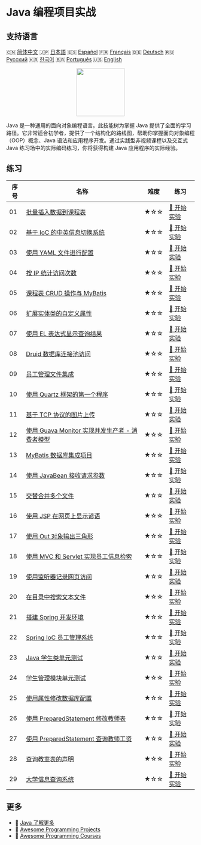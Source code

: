 # Java 编程项目实战

## 支持语言

🇨🇳 [简体中文](README_zh.md) 🇯🇵 [日本語](README_ja.md) 🇪🇸 [Español](README_es.md) 🇫🇷 [Français](README_fr.md) 🇩🇪 [Deutsch](README_de.md) 🇷🇺 [Русский](README_ru.md) 🇰🇷 [한국어](README_ko.md) 🇧🇷 [Português](README_pt.md) 🇺🇸 [English](README.md) 

<div align="center">
<img width="128px" src="https://file.labex.io/path/vBtgM8cNsQFn.png">
</div>

Java 是一种通用的面向对象编程语言。此技能树为掌握 Java 提供了全面的学习路径。它非常适合初学者，提供了一个结构化的路线图，帮助你掌握面向对象编程（OOP）概念、Java 语法和应用程序开发。通过实践型非视频课程以及交互式 Java 练习场中的实际编码练习，你将获得构建 Java 应用程序的实际经验。

## 练习

|   序号 | 名称                                                                                                                         | 难度   | 练习                                                                                                   |
|--------|------------------------------------------------------------------------------------------------------------------------------|--------|--------------------------------------------------------------------------------------------------------|
|     01 | [批量插入数据到课程表](https://labex.io/zh/courses/project-bulk-insert-data-into-course-schedule)                            | ★☆☆    | [🚀 开始实验](https://labex.io/zh/courses/project-bulk-insert-data-into-course-schedule)               |
|     02 | [基于 IoC 的中英信息切换系统](https://labex.io/zh/courses/project-chinese-english-information-switching-via-ioc)             | ★☆☆    | [🚀 开始实验](https://labex.io/zh/courses/project-chinese-english-information-switching-via-ioc)       |
|     03 | [使用 YAML 文件进行配置](https://labex.io/zh/courses/project-configuring-with-yaml-files)                                    | ★☆☆    | [🚀 开始实验](https://labex.io/zh/courses/project-configuring-with-yaml-files)                         |
|     04 | [按 IP 统计访问次数](https://labex.io/zh/courses/project-counting-access-times-by-ip)                                        | ★☆☆    | [🚀 开始实验](https://labex.io/zh/courses/project-counting-access-times-by-ip)                         |
|     05 | [课程表 CRUD 操作与 MyBatis](https://labex.io/zh/courses/project-course-schedule-crud-with-mybatis)                          | ★☆☆    | [🚀 开始实验](https://labex.io/zh/courses/project-course-schedule-crud-with-mybatis)                   |
|     06 | [扩展实体类的自定义属性](https://labex.io/zh/courses/project-custom-type-handler)                                            | ★☆☆    | [🚀 开始实验](https://labex.io/zh/courses/project-custom-type-handler)                                 |
|     07 | [使用 EL 表达式显示查询结果](https://labex.io/zh/courses/project-displaying-query-results-using-el-expressions)              | ★☆☆    | [🚀 开始实验](https://labex.io/zh/courses/project-displaying-query-results-using-el-expressions)       |
|     08 | [Druid 数据库连接池访问](https://labex.io/zh/courses/project-druid-database-connection-pool-access)                          | ★☆☆    | [🚀 开始实验](https://labex.io/zh/courses/project-druid-database-connection-pool-access)               |
|     09 | [员工管理文件集成](https://labex.io/zh/courses/project-employee-management-file-integration)                                 | ★☆☆    | [🚀 开始实验](https://labex.io/zh/courses/project-employee-management-file-integration)                |
|     10 | [使用 Quartz 框架的第一个程序](https://labex.io/zh/courses/project-first-program-with-quartz-framework)                      | ★☆☆    | [🚀 开始实验](https://labex.io/zh/courses/project-first-program-with-quartz-framework)                 |
|     11 | [基于 TCP 协议的图片上传](https://labex.io/zh/courses/project-image-upload-based-on-tcp-protocol)                            | ★☆☆    | [🚀 开始实验](https://labex.io/zh/courses/project-image-upload-based-on-tcp-protocol)                  |
|     12 | [使用 Guava Monitor 实现并发生产者 - 消费者模型](https://labex.io/zh/courses/project-implement-thread-communication)         | ★☆☆    | [🚀 开始实验](https://labex.io/zh/courses/project-implement-thread-communication)                      |
|     13 | [MyBatis 数据库集成项目](https://labex.io/zh/courses/project-input-parameter-practice)                                       | ★☆☆    | [🚀 开始实验](https://labex.io/zh/courses/project-input-parameter-practice)                            |
|     14 | [使用 JavaBean 接收请求参数](https://labex.io/zh/courses/project-javabean-mutiple-parameters)                                | ★☆☆    | [🚀 开始实验](https://labex.io/zh/courses/project-javabean-mutiple-parameters)                         |
|     15 | [交替合并多个文件](https://labex.io/zh/courses/project-merge-multiple-files-alternately)                                     | ★☆☆    | [🚀 开始实验](https://labex.io/zh/courses/project-merge-multiple-files-alternately)                    |
|     16 | [使用 JSP 在网页上显示谚语](https://labex.io/zh/courses/project-output-a-quote)                                              | ★☆☆    | [🚀 开始实验](https://labex.io/zh/courses/project-output-a-quote)                                      |
|     17 | [使用 Out 对象输出三角形](https://labex.io/zh/courses/project-outputting-triangle-with-out-object)                           | ★☆☆    | [🚀 开始实验](https://labex.io/zh/courses/project-outputting-triangle-with-out-object)                 |
|     18 | [使用 MVC 和 Servlet 实现员工信息检索](https://labex.io/zh/courses/project-query-employee-information)                       | ★☆☆    | [🚀 开始实验](https://labex.io/zh/courses/project-query-employee-information)                          |
|     19 | [使用监听器记录网页访问](https://labex.io/zh/courses/project-recording-web-page-accesses-using-listeners)                    | ★☆☆    | [🚀 开始实验](https://labex.io/zh/courses/project-recording-web-page-accesses-using-listeners)         |
|     20 | [在目录中搜索文本文件](https://labex.io/zh/courses/project-search-for-text-files-in-directory)                               | ★☆☆    | [🚀 开始实验](https://labex.io/zh/courses/project-search-for-text-files-in-directory)                  |
|     21 | [搭建 Spring 开发环境](https://labex.io/zh/courses/project-setting-up-spring-development-environment)                        | ★☆☆    | [🚀 开始实验](https://labex.io/zh/courses/project-setting-up-spring-development-environment)           |
|     22 | [Spring IoC 员工管理系统](https://labex.io/zh/courses/project-spring-ioc-employee-management-system)                         | ★☆☆    | [🚀 开始实验](https://labex.io/zh/courses/project-spring-ioc-employee-management-system)               |
|     23 | [Java 学生类单元测试](https://labex.io/zh/courses/project-student-class-test)                                                | ★☆☆    | [🚀 开始实验](https://labex.io/zh/courses/project-student-class-test)                                  |
|     24 | [学生管理模块单元测试](https://labex.io/zh/courses/project-student-management-module-unit-testing)                           | ★☆☆    | [🚀 开始实验](https://labex.io/zh/courses/project-student-management-module-unit-testing)              |
|     25 | [使用属性修改数据库配置](https://labex.io/zh/courses/project-use-properties-to-modify-database-configuration)                | ★☆☆    | [🚀 开始实验](https://labex.io/zh/courses/project-use-properties-to-modify-database-configuration)     |
|     26 | [使用 PreparedStatement 修改教师表](https://labex.io/zh/courses/project-modifying-the-teacher-table-using-preparedstatement) | ★☆☆    | [🚀 开始实验](https://labex.io/zh/courses/project-modifying-the-teacher-table-using-preparedstatement) |
|     27 | [使用 PreparedStatement 查询教师工资](https://labex.io/zh/courses/project-query-teacher-salary-using-preparedstatement)      | ★☆☆    | [🚀 开始实验](https://labex.io/zh/courses/project-query-teacher-salary-using-preparedstatement)        |
|     28 | [查询教室表的声明](https://labex.io/zh/courses/project-statement-for-querying-teacher-table)                                 | ★☆☆    | [🚀 开始实验](https://labex.io/zh/courses/project-statement-for-querying-teacher-table)                |
|     29 | [大学信息查询系统](https://labex.io/zh/courses/project-university-information-query-system)                                  | ★☆☆    | [🚀 开始实验](https://labex.io/zh/courses/project-university-information-query-system)                 |

## 更多

- 🔗 [Java 了解更多](https://labex.io/zh/skilltrees/java)
- 🔗 [Awesome Programming Projects](https://github.com/labex-labs/awesome-programming-projects)
- 🔗 [Awesome Programming Courses](https://github.com/labex-labs/awesome-programming-courses)

